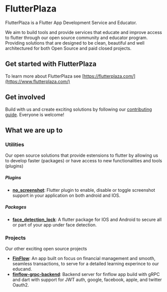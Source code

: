 # FlutterPlaza

FlutterPlaza is a Flutter App Development Service and Educator.

We aim to build tools and provide services that educate and improve access to flutter through our open source community and educator program. Providing solutions that are designed to be clean, beautiful and well architectured for both Open Source and paid closed projects.

## Get started with FlutterPlaza

To learn more about FlutterPlaza see [https://flutterplaza.com/](https://www.flutterplaza.com/)


## Get involved
Build with us and create exciting solutions by following our [contributing guide](). Everyone is welcome!

## What we are up to

### Utilities
Our open source solutions that provide estensions to flutter by allowing us to develop faster (packages) or have access to new functionalities and tools (plugins)

##### Plugins
- [**no_screenshot**](https://github.com/FlutterPlaza/no_screenshot): Flutter plugin to enable, disable or toggle screenshot support in your application on both android and IOS.

##### Packages
- [**face_detection_lock**](https://github.com/FlutterPlaza/face_detection_lock): A flutter package for IOS and Android to secure all or part of your app under face detection.

### Projects
Our other exciting open source projects

- [**FinFlow**](https://github.com/FlutterPlaza/FinFlow): An app built on focus on financial management and smooth, seamless transactions, to serve for a detailed learning experince to our educand.
- [**finflow-grpc-backend**](https://github.com/FlutterPlaza/finflow-grpc-backend): Backend server for finflow app build with gRPC and dart with support for JWT auth, google, facebook, apple, and twitter Oauth2.
